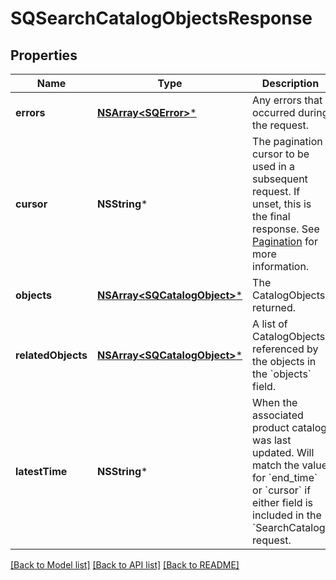 # SQSearchCatalogObjectsResponse

## Properties
Name | Type | Description | Notes
------------ | ------------- | ------------- | -------------
**errors** | [**NSArray&lt;SQError&gt;***](SQError.md) | Any errors that occurred during the request. | [optional] 
**cursor** | **NSString*** | The pagination cursor to be used in a subsequent request. If unset, this is the final response. See [Pagination](https://developer.squareup.com/docs/build-basics/common-api-patterns/pagination) for more information. | [optional] 
**objects** | [**NSArray&lt;SQCatalogObject&gt;***](SQCatalogObject.md) | The CatalogObjects returned. | [optional] 
**relatedObjects** | [**NSArray&lt;SQCatalogObject&gt;***](SQCatalogObject.md) | A list of CatalogObjects referenced by the objects in the &#x60;objects&#x60; field. | [optional] 
**latestTime** | **NSString*** | When the associated product catalog was last updated. Will match the value for &#x60;end_time&#x60; or &#x60;cursor&#x60; if either field is included in the &#x60;SearchCatalog&#x60; request. | [optional] 

[[Back to Model list]](../README.md#documentation-for-models) [[Back to API list]](../README.md#documentation-for-api-endpoints) [[Back to README]](../README.md)


